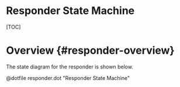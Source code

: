 Responder State Machine
=============================

[TOC]

# Overview {#responder-overview}

The state diagram for the responder is shown below.

@dotfile responder.dot "Responder State Machine"
